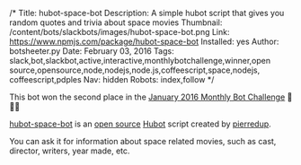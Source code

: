 /*
Title: hubot-space-bot
Description: A simple hubot script that gives you random quotes and trivia about space movies
Thumbnail: /content/bots/slackbots/images/hubot-space-bot.png
Link: https://www.npmjs.com/package/hubot-space-bot
Installed: yes
Author: botsheeter.py
Date: February 03, 2016
Tags: slack,bot,slackbot,active,interactive,monthlybotchallenge,winner,open source,opensource,node,nodejs,node.js,coffeescript,space,nodejs, coffeescript,pdples
Nav: hidden
Robots: index,follow
*/

<div class="note">
  <p>
    This bot won the second place in the <a href="/monthly-bot-challenge/2016-january/">January 2016 Monthly Bot Challenge</a> 👏👏👏
  </p>
</div>

[hubot-space-bot](https://www.npmjs.com/package/hubot-space-bot) is an [open source](https://github.com/pierredup/space-bot) [Hubot](https://hubot.github.com/) script created by [pierredup](https://twitter.com/pdples). 

You can ask it for information about space related movies, such as cast, director, writers, year made, etc.
